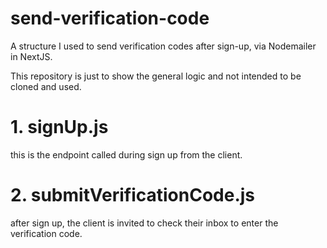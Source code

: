 # send-verification-code
A structure I used to send verification codes after sign-up, via Nodemailer in NextJS. 

This repository is just to show the general logic and not intended to be cloned and used.

# 1. signUp.js
this is the endpoint called during sign up from the client. 

# 2. submitVerificationCode.js
after sign up, the client is invited to check their inbox to enter the verification code. 
